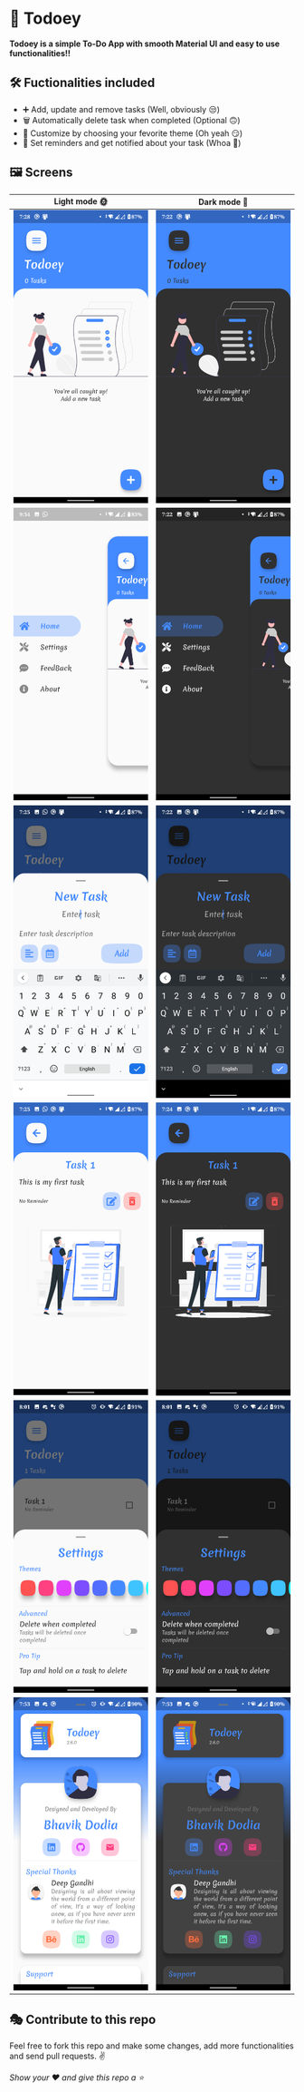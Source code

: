# 📝 Todoey

<b>Todoey is a simple To-Do App with smooth Material UI and easy to use functionalities!!</b>

## 🛠 Fuctionalities included

- ➕ Add, update and remove tasks (Well, obviously 😒)
- 🗑 Automatically delete task when completed (Optional 🙃)
- 🎨 Customize by choosing your fevorite theme (Oh yeah 😏)
- 🚨 Set reminders and get notified about your task (Whoa 🤯)

## 🖼 Screens

| Light mode 🌞 | Dark mode 🌚 |
| --------------------------------------------------------- | ------------------------------------------------------------- |
| <img src="https://github.com/bhavik-dodia/todoey/blob/master/Screenshots/home.png?raw=true" >     | <img src="https://github.com/bhavik-dodia/todoey/blob/master/Screenshots/home_dark.png?raw=true" >    |
| <img src="https://github.com/bhavik-dodia/todoey/blob/master/Screenshots/menu.png?raw=true" >     | <img src="https://github.com/bhavik-dodia/todoey/blob/master/Screenshots/menu_dark.png?raw=true" >    |
| <img src="https://github.com/bhavik-dodia/todoey/blob/master/Screenshots/new_task.png?raw=true" > | <img src="https://github.com/bhavik-dodia/todoey/blob/master/Screenshots/new_task_dark.png?raw=true" >|
| <img src="https://github.com/bhavik-dodia/todoey/blob/master/Screenshots/details.png?raw=true" >  | <img src="https://github.com/bhavik-dodia/todoey/blob/master/Screenshots/details_dark.png?raw=true" > |
| <img src="https://github.com/bhavik-dodia/todoey/blob/master/Screenshots/settings.png?raw=true" > | <img src="https://github.com/bhavik-dodia/todoey/blob/master/Screenshots/settings_dark.png?raw=true" >|
| <img src="https://github.com/bhavik-dodia/todoey/blob/master/Screenshots/about.png?raw=true" >    | <img src="https://github.com/bhavik-dodia/todoey/blob/master/Screenshots/about_dark.png?raw=true" >   |

## 🎭 Contribute to this repo

Feel free to fork this repo and make some changes, add more functionalities and send pull requests. ✌

*Show your ❤ and give this repo a ⭐*